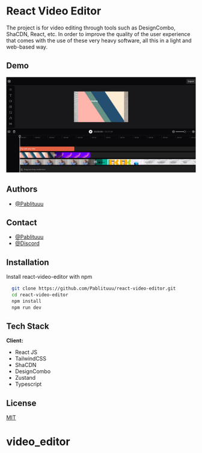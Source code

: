 # React Video Editor

The project is for video editing through tools such as DesignCombo, ShaCDN, React, etc. In order to improve the quality of the user experience that comes with the use of these very heavy software, all this in a light and web-based way.

## Demo

![Logo](image/image.png)

## Authors

- [@Pablituuu](https://www.github.com/Pablituuu)

## Contact

- [@Pablituuu](https://www.github.com/Pablituuu)
- [@Discord](https://discord.gg/nJHPtgKP)

## Installation

Install react-video-editor with npm

```bash
  git clone https://github.com/Pablituuu/react-video-editor.git
  cd react-video-editor
  npm install
  npm run dev
```

## Tech Stack

**Client:**

- React JS
- TailwindCSS
- ShaCDN
- DesignCombo
- Zustand
- Typescript

## License

[MIT](https://choosealicense.com/licenses/mit/)
# video_editor
